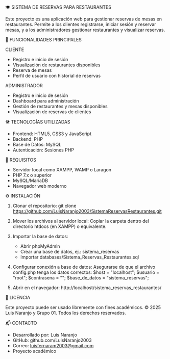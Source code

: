 🍽️ SISTEMA DE RESERVAS PARA RESTAURANTES

Este proyecto es una aplicación web para gestionar reservas de mesas en restaurantes. Permite a los clientes registrarse, iniciar sesión y reservar mesas, y a los administradores gestionar restaurantes y visualizar reservas.

🚀 FUNCIONALIDADES PRINCIPALES

CLIENTE
- Registro e inicio de sesión
- Visualización de restaurantes disponibles
- Reserva de mesas
- Perfil de usuario con historial de reservas

ADMINISTRADOR
- Registro e inicio de sesión
- Dashboard para administración
- Gestión de restaurantes y mesas disponibles
- Visualización de reservas de clientes

🛠️ TECNOLOGÍAS UTILIZADAS

- Frontend: HTML5, CSS3 y JavaScript
- Backend: PHP
- Base de Datos: MySQL
- Autenticación: Sesiones PHP

📌 REQUISITOS

- Servidor local como XAMPP, WAMP o Laragon
- PHP 7.x o superior
- MySQL/MariaDB
- Navegador web moderno

⚙️ INSTALACIÓN

1. Clonar el repositorio:
   git clone https://github.com/LuisNaranjo2003/SistemaReservasRestaurantes.git

2. Mover los archivos al servidor local:
   Copiar la carpeta dentro del directorio htdocs (en XAMPP) o equivalente.

3. Importar la base de datos:
   - Abrir phpMyAdmin
   - Crear una base de datos, ej.: sistema_reservas
   - Importar databases/Sistema_Reservas_Restaurantes.sql

4. Configurar conexión a base de datos:
   Asegurarse de que el archivo config.php tenga los datos correctos:
   $host = "localhost";
   $usuario = "root";
   $contrasena = "";
   $base_de_datos = "sistema_reservas";

5. Abrir en el navegador:
   http://localhost/sistema_reservas_restaurantes/

📝 LICENCIA

Este proyecto puede ser usado libremente con fines académicos.
© 2025 Luis Naranjo y Grupo 01. Todos los derechos reservados.

📬 CONTACTO
* Desarrollado por: Luis Naranjo     
* GitHub: github.com/LuisNaranjo2003
* Correo: luisfernaram2003@gmail.com 
* Proyecto académico                 

